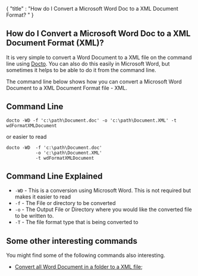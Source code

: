 {
    "title" : "How do I Convert a Microsoft Word Doc to a XML Document Format? " 
}

How do I Convert a Microsoft Word Doc to a XML Document Format (XML)?         
-

It is very simple to convert a Word Document to a XML file  on the command line using [Docto](https://github.com/tobya/docto). You can also do this easily in Microsoft Word, but sometimes it helps to be able to do it from the command line.  

The command line below shows how you can convert a Microsoft Word Document to a XML Document Format file - XML.

Command Line 
-

 ````
 docto -WD -f 'c:\path\Document.doc' -o 'c:\path\Document.XML' -t wdFormatXMLDocument
 ````
 or easier to read
 ````
 docto -WD  -f 'c:\path\Document.doc' 
            -o 'c:\path\Document.XML' 
            -t wdFormatXMLDocument
 ````

Command Line Explained 
-

 - `-WD` -  This is a conversion using Microsoft Word.  This is not required but makes it easier to read
 - `-f` -  The File or directory to be converted 
 - `-o` -  The Output File or Directory where you would like the converted file to be written to.
 - `-T` -  The file format type that is being converted to




Some other interesting commands
-

You might find some of the following commands also interesting.

- [Convert all Word Document in a folder to a XML file](ConvertDirDocToFileXML.md);
    

